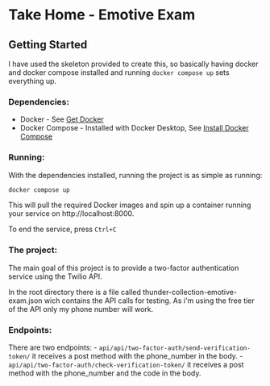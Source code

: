 # Take Home - Emotive Exam

## Getting Started
I have used the skeleton provided to create this, so basically having docker and
docker compose installed and running `docker compose up` sets everything up.

### Dependencies:
* Docker - See [Get Docker](https://docs.docker.com/get-docker/)
* Docker Compose - Installed with Docker Desktop, See [Install Docker Compose](https://docs.docker.com/compose/install/)

### Running:
With the dependencies installed, running the project is as simple as running:
```bash
docker compose up
```

This will pull the required Docker images and spin up a container running your service on http://localhost:8000.

To end the service, press `Ctrl+C`

### The project:
The main goal of this project is to provide a two-factor authentication service using the Twilio API.

In the root directory there is a file called thunder-collection-emotive-exam.json wich contains the API calls for testing.
As i'm using the free tier of the API only my phone number will work.

### Endpoints:
There are two endpoints:
    - `api/api/two-factor-auth/send-verification-token/` it receives a post method with the phone_number in the body.
    - `api/api/two-factor-auth/check-verification-token/` it receives a post method with the phone_number and the code in the body.



